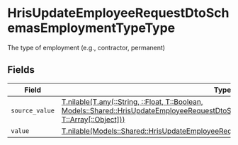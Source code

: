 # HrisUpdateEmployeeRequestDtoSchemasEmploymentTypeType

The type of employment (e.g., contractor, permanent)


## Fields

| Field                                                                                                                                                                                                                                  | Type                                                                                                                                                                                                                                   | Required                                                                                                                                                                                                                               | Description                                                                                                                                                                                                                            |
| -------------------------------------------------------------------------------------------------------------------------------------------------------------------------------------------------------------------------------------- | -------------------------------------------------------------------------------------------------------------------------------------------------------------------------------------------------------------------------------------- | -------------------------------------------------------------------------------------------------------------------------------------------------------------------------------------------------------------------------------------- | -------------------------------------------------------------------------------------------------------------------------------------------------------------------------------------------------------------------------------------- |
| `source_value`                                                                                                                                                                                                                         | [T.nilable(T.any(::String, ::Float, T::Boolean, Models::Shared::HrisUpdateEmployeeRequestDtoSchemasEmploymentTypeType4, T::Array[::Object]))](../../models/shared/hrisupdateemployeerequestdtoschemasemploymenttypetypesourcevalue.md) | :heavy_minus_sign:                                                                                                                                                                                                                     | N/A                                                                                                                                                                                                                                    |
| `value`                                                                                                                                                                                                                                | [T.nilable(Models::Shared::HrisUpdateEmployeeRequestDtoSchemasEmploymentTypeTypeValue)](../../models/shared/hrisupdateemployeerequestdtoschemasemploymenttypetypevalue.md)                                                             | :heavy_minus_sign:                                                                                                                                                                                                                     | N/A                                                                                                                                                                                                                                    |